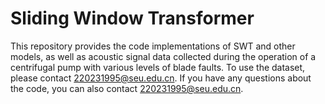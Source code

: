 # Sliding Window Transformer
This repository provides the code implementations of SWT and other models, as well as acoustic signal data collected during the operation of a centrifugal pump with various levels of blade faults.
To use the dataset, please contact 220231995@seu.edu.cn. If you have any questions about the code, you can also contact 220231995@seu.edu.cn.
